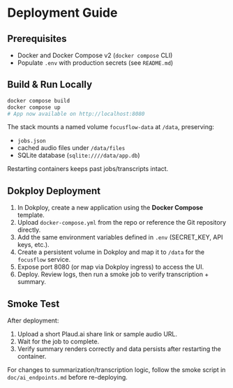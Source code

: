 # Deployment Guide

## Prerequisites

- Docker and Docker Compose v2 (`docker compose` CLI)
- Populate `.env` with production secrets (see `README.md`)

## Build & Run Locally

```bash
docker compose build
docker compose up
# App now available on http://localhost:8080
```

The stack mounts a named volume `focusflow-data` at `/data`, preserving:

- `jobs.json`
- cached audio files under `/data/files`
- SQLite database (`sqlite:////data/app.db`)

Restarting containers keeps past jobs/transcripts intact.

## Dokploy Deployment

1. In Dokploy, create a new application using the **Docker Compose** template.
2. Upload `docker-compose.yml` from the repo or reference the Git repository directly.
3. Add the same environment variables defined in `.env` (SECRET_KEY, API keys, etc.).
4. Create a persistent volume in Dokploy and map it to `/data` for the `focusflow` service.
5. Expose port 8080 (or map via Dokploy ingress) to access the UI.
6. Deploy. Review logs, then run a smoke job to verify transcription + summary.

## Smoke Test

After deployment:

1. Upload a short Plaud.ai share link or sample audio URL.
2. Wait for the job to complete.
3. Verify summary renders correctly and data persists after restarting the container.

For changes to summarization/transcription logic, follow the smoke script in
`doc/ai_endpoints.md` before re-deploying.
